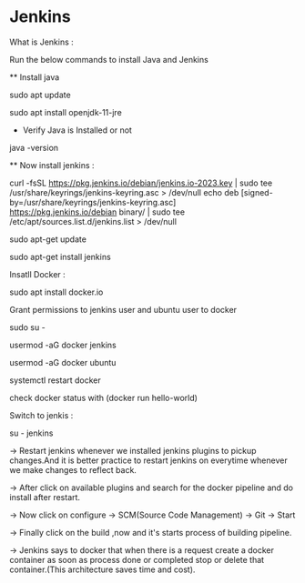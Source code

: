 # Jenkins

What is Jenkins : 




Run the below commands to install Java and Jenkins

** Install java

sudo apt update

sudo apt install openjdk-11-jre

* Verify Java is Installed or not
  
java -version

** Now install jenkins : 

curl -fsSL https://pkg.jenkins.io/debian/jenkins.io-2023.key | sudo tee \
  /usr/share/keyrings/jenkins-keyring.asc > /dev/null
echo deb [signed-by=/usr/share/keyrings/jenkins-keyring.asc] \
  https://pkg.jenkins.io/debian binary/ | sudo tee \
  /etc/apt/sources.list.d/jenkins.list > /dev/null

  sudo apt-get update
    
  sudo apt-get install jenkins

Insatll Docker :

sudo apt install docker.io

Grant permissions to jenkins user and ubuntu user to docker

sudo su - 

usermod -aG docker jenkins

usermod -aG docker ubuntu

systemctl restart docker


check docker status with (docker run hello-world)


Switch to jenkis :

su - jenkins

-> Restart jenkins whenever we installed jenkins plugins to pickup changes.And it is better practice to restart jenkins on everytime whenever we make changes to reflect back.

-> After click on available plugins and search for the docker pipeline and do install after restart.

-> Now click on configure -> SCM(Source Code Management) -> Git -> Start

-> Finally click on the build ,now and it's starts process of building pipeline.

-> Jenkins says to docker that when there is a request create a docker container as soon as process done or completed stop or delete that container.(This architecture saves time and cost).
